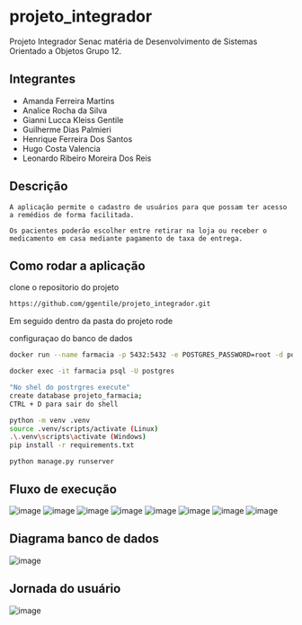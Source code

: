 # projeto_integrador
Projeto Integrador Senac matéria de Desenvolvimento de Sistemas Orientado a Objetos Grupo 12.

## Integrantes
* Amanda Ferreira Martins
* Analice Rocha da Silva
* Gianni Lucca Kleiss Gentile 
* Guilherme Dias Palmieri
* Henrique Ferreira Dos Santos 
* Hugo Costa Valencia
* Leonardo Ribeiro Moreira Dos Reis

## Descrição
    A aplicação permite o cadastro de usuários para que possam ter acesso a remédios de forma facilitada.

    Os pacientes poderão escolher entre retirar na loja ou receber o medicamento em casa mediante pagamento de taxa de entrega.

## Como rodar a aplicação

clone o repositorio do projeto
```bash
https://github.com/ggentile/projeto_integrador.git
```
Em seguido dentro da pasta do projeto rode

configuraçao do banco de dados
```bash
docker run --name farmacia -p 5432:5432 -e POSTGRES_PASSWORD=root -d postgres

docker exec -it farmacia psql -U postgres

"No shel do postrgres execute"
create database projeto_farmacia;
CTRL + D para sair do shell

```


```bash
python -m venv .venv
source .venv/scripts/activate (Linux)
.\.venv\scripts\activate (Windows)
pip install -r requirements.txt
```
```
python manage.py runserver
```

## Fluxo de execução
![image](./img/img1.jpg)
![image](./img/img2.jpg)
![image](./img/img3.jpg)
![image](./img/img4.jpg)
![image](./img/img5.jpg)
![image](./img/img6.jpg)
![image](./img/img7.jpg)
![image](./img/img8.jpg)

## Diagrama banco de dados
![image](./img/banco-de-dados.png)

## Jornada do usuário
![image](./img/jornada-do-cliente.jpg)
